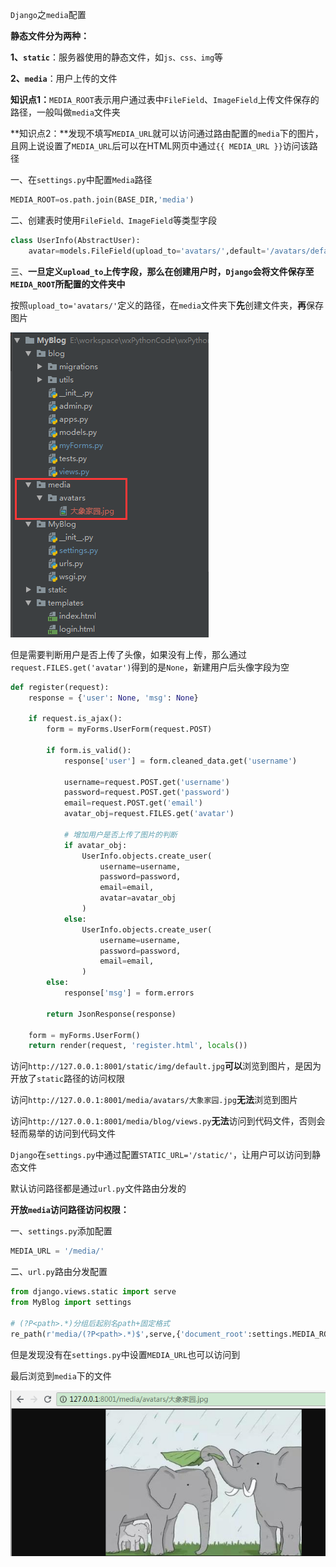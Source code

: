 `Django`之`media`配置

**静态文件分为两种：**

**1、`static`**：服务器使用的静态文件，如`js、css、img`等

**2、`media`**：用户上传的文件



**知识点1：**`MEDIA_ROOT`表示用户通过表中`FileField`、`ImageField`上传文件保存的路径，一般叫做`media`文件夹

**知识点2：**发现不填写`MEDIA_URL`就可以访问通过路由配置的`media`下的图片，且网上说设置了`MEDIA_URL`后可以在HTML网页中通过`{{ MEDIA_URL }}`访问该路径



一、在`settings.py`中配置`Media`路径

```python
MEDIA_ROOT=os.path.join(BASE_DIR,'media')
```



二、创建表时使用`FileField、ImageField`等类型字段

```python
class UserInfo(AbstractUser):
    avatar=models.FileField(upload_to='avatars/',default='/avatars/default.png')
```



三、**一旦定义`upload_to`上传字段，那么在创建用户时，`Django`会将文件保存至`MEIDA_ROOT`所配置的文件夹中**

按照`upload_to='avatars/'`定义的路径，在`media`文件夹下**先**创建文件夹，**再**保存图片

![1544500999181](.\image\1544500999181.png)



但是需要判断用户是否上传了头像，如果没有上传，那么通过`request.FILES.get('avatar')`得到的是`None`，新建用户后头像字段为空

```python
def register(request):
    response = {'user': None, 'msg': None}

    if request.is_ajax():
        form = myForms.UserForm(request.POST)

        if form.is_valid():
            response['user'] = form.cleaned_data.get('username')

            username=request.POST.get('username')
            password=request.POST.get('password')
            email=request.POST.get('email')
            avatar_obj=request.FILES.get('avatar')
            
            # 增加用户是否上传了图片的判断
            if avatar_obj:
                UserInfo.objects.create_user(
                    username=username,
                    password=password,
                    email=email,
                    avatar=avatar_obj
                )
            else:
                UserInfo.objects.create_user(
                    username=username,
                    password=password,
                    email=email,
                )
        else:
            response['msg'] = form.errors

        return JsonResponse(response)

    form = myForms.UserForm()
    return render(request, 'register.html', locals())
```



访问`http://127.0.0.1:8001/static/img/default.jpg`**可以**浏览到图片，是因为开放了`static`路径的访问权限

访问`http://127.0.0.1:8001/media/avatars/大象家园.jpg`**无法**浏览到图片

访问`http://127.0.0.1:8001/media/blog/views.py`**无法**访问到代码文件，否则会轻而易举的访问到代码文件

`Django`在`settings.py`中通过配置`STATIC_URL='/static/'`，让用户可以访问到静态文件

默认访问路径都是通过`url.py`文件路由分发的



**开放`media`访问路径访问权限：**

一、`settings.py`添加配置

```python
MEDIA_URL = '/media/'
```



二、`url.py`路由分发配置

```python
from django.views.static import serve
from MyBlog import settings

# (?P<path>.*)分组后起别名path+固定格式
re_path(r'media/(?P<path>.*)$',serve,{'document_root':settings.MEDIA_ROOT})
```



但是发现没有在`settings.py`中设置`MEDIA_URL`也可以访问到

最后浏览到`media`下的文件

![1544510469881](.\image\1544510469881.png)